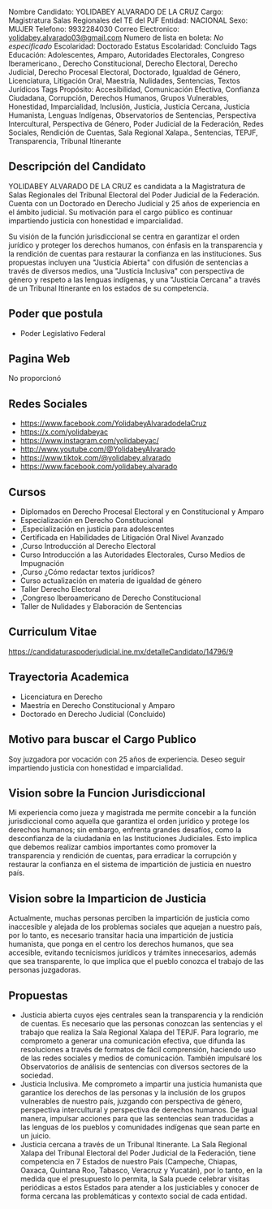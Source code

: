 Nombre Candidato: YOLIDABEY ALVARADO DE LA CRUZ
Cargo: Magistratura Salas Regionales del TE del PJF
Entidad: NACIONAL
Sexo: MUJER
Telefono: 9932284030
Correo Electronico: yolidabey.alvarado03@gmail.com
Numero de lista en boleta: *No especificado*
Escolaridad: Doctorado
Estatus Escolaridad: Concluido
Tags Educación: Adolescentes, Amparo, Autoridades Electorales, Congreso Iberamericano., Derecho Constitucional, Derecho Electoral, Derecho Judicial, Derecho Procesal Electoral, Doctorado, Igualdad de Género, Licenciatura, Litigación Oral, Maestría, Nulidades, Sentencias, Textos Jurídicos
Tags Propósito: Accesibilidad, Comunicación Efectiva, Confianza Ciudadana, Corrupción, Derechos Humanos, Grupos Vulnerables, Honestidad, Imparcialidad, Inclusión, Justicia, Justicia Cercana, Justicia Humanista, Lenguas Indígenas, Observatorios de Sentencias, Perspectiva Intercultural, Perspectiva de Género, Poder Judicial de la Federación, Redes Sociales, Rendición de Cuentas, Sala Regional Xalapa., Sentencias, TEPJF, Transparencia, Tribunal Itinerante


## Descripción del Candidato 

YOLIDABEY ALVARADO DE LA CRUZ es candidata a la Magistratura de Salas Regionales del Tribunal Electoral del Poder Judicial de la Federación. Cuenta con un Doctorado en Derecho Judicial y 25 años de experiencia en el ámbito judicial. Su motivación para el cargo público es continuar impartiendo justicia con honestidad e imparcialidad.

Su visión de la función jurisdiccional se centra en garantizar el orden jurídico y proteger los derechos humanos, con énfasis en la transparencia y la rendición de cuentas para restaurar la confianza en las instituciones. Sus propuestas incluyen una "Justicia Abierta" con difusión de sentencias a través de diversos medios, una "Justicia Inclusiva" con perspectiva de género y respeto a las lenguas indígenas, y una "Justicia Cercana" a través de un Tribunal Itinerante en los estados de su competencia.


## Poder que postula

- Poder Legislativo Federal


## Pagina Web

No proporcionó


## Redes Sociales

- https://www.facebook.com/YolidabeyAlvaradodelaCruz
- https://x.com/yolidabeyac
- https://www.instagram.com/yolidabeyac/
- http://www.youtube.com/@YolidabeyAlvarado
- https://www.tiktok.com/@yolidabey.alvarado
- https://www.facebook.com/yolidabey.alvarado


## Cursos

- Diplomados en Derecho Procesal Electoral y en Constitucional y Amparo
- Especialización en Derecho Constitucional
- ,Especialización en justicia para adolescentes
- Certificada en Habilidades de Litigación Oral Nivel Avanzado
- ,Curso Introducción al Derecho Electoral
- Curso Introducción a las Autoridades Electorales, Curso Medios de Impugnación
- ,Curso ¿Cómo redactar textos jurídicos?
- Curso actualización en materia de igualdad de género
- Taller Derecho Electoral
- ,Congreso Iberoamericano de Derecho Constitucional
- Taller de Nulidades y Elaboración de Sentencias


## Curriculum Vitae

https://candidaturaspoderjudicial.ine.mx/detalleCandidato/14796/9


## Trayectoria Academica

- Licenciatura en Derecho
- Maestría en Derecho Constitucional y Amparo
- Doctorado en Derecho Judicial (Concluido)


## Motivo para buscar el Cargo Publico

Soy juzgadora por vocación con 25 años de experiencia. Deseo seguir impartiendo justicia con honestidad e imparcialidad.


## Vision sobre la Funcion Jurisdiccional

Mi experiencia como jueza y magistrada me permite concebir a la función jurisdiccional como aquella que garantiza el orden jurídico y protege los derechos humanos; sin embargo, enfrenta grandes desafíos, como la desconfianza de la ciudadanía en las Instituciones Judiciales. Esto implica que debemos realizar cambios importantes como promover la transparencia y rendición de cuentas, para erradicar la corrupción y restaurar la confianza en el sistema de impartición de justicia en nuestro país.


## Vision sobre la Imparticion de Justicia

Actualmente, muchas personas perciben la impartición de justicia como inaccesible y alejada de los problemas sociales que aquejan a nuestro país, por lo tanto, es necesario transitar hacia una impartición de justicia humanista, que ponga en el centro los derechos humanos, que sea accesible, evitando tecnicismos jurídicos y trámites innecesarios, además que sea transparente, lo que implica que el pueblo conozca el trabajo de las personas juzgadoras.


## Propuestas

- Justicia abierta cuyos ejes centrales sean la transparencia y la rendición de cuentas. Es necesario que las personas conozcan las sentencias y el trabajo que realiza la Sala Regional Xalapa del TEPJF. Para lograrlo, me comprometo a generar una comunicación efectiva, que difunda las resoluciones a través de formatos de fácil comprensión, haciendo uso de las redes sociales y medios de comunicación. También impulsaré los Observatorios de análisis de sentencias con diversos sectores de la sociedad.
- Justicia Inclusiva. Me comprometo a impartir una justicia humanista que garantice los derechos de las personas y la inclusión de los grupos vulnerables de nuestro país, juzgando con perspectiva de género, perspectiva intercultural y perspectiva de derechos humanos. De igual manera, impulsar acciones para que las sentencias sean traducidas a las lenguas de los pueblos y comunidades indígenas que sean parte en un juicio.
- Justicia cercana a través de un Tribunal Itinerante. La Sala Regional Xalapa del Tribunal Electoral del Poder Judicial de la Federación, tiene competencia en 7 Estados de nuestro País (Campeche, Chiapas, Oaxaca, Quintana Roo, Tabasco, Veracruz y Yucatán), por lo tanto, en la medida que el presupuesto lo permita, la Sala puede celebrar visitas periódicas a estos Estados para atender a los justiciables y conocer de forma cercana las problemáticas y contexto social de cada entidad.

